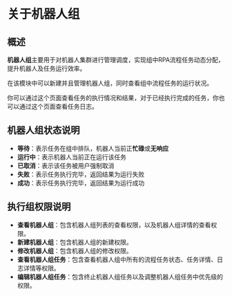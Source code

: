 # 关于机器人组

## 概述

**机器人组**主要用于对机器人集群进行管理调度，实现组中RPA流程任务动态分配，提升机器人及任务运行效率。

在该模块中可以新建并且管理机器人组，同时查看组中流程任务的运行状况。

你可以通过这个页面查看任务的执行情况和结果，对于已经执行完成的任务，你也可以通过这个页面查看任务日志。

## 机器人组状态说明

- **等待**：表示任务在组中排队，机器人当前正**忙碌**或**无响应**
- **运行中**：表示机器人当前正在运行该任务
- **已取消**：表示该任务被用户强制取消
- **失败**：表示任务执行完毕，返回结果为运行失败
- **成功**：表示任务执行完毕，返回结果为运行成功

## 执行组权限说明

- **查看机器人组**：包含机器人组列表的查看权限，以及机器人组详情的查看权限。
- **新建机器人组**：包含机器人组的新建权限。
- **修改机器人组**：包含机器人组的修改权限。
- **查看机器人组任务**：包含查看机器人组中所有的流程任务状态、任务详情、日志详情等权限。
- **编辑机器人组任务**：包含终止机器人组任务以及调整机器人组任务中优先级的权限。
